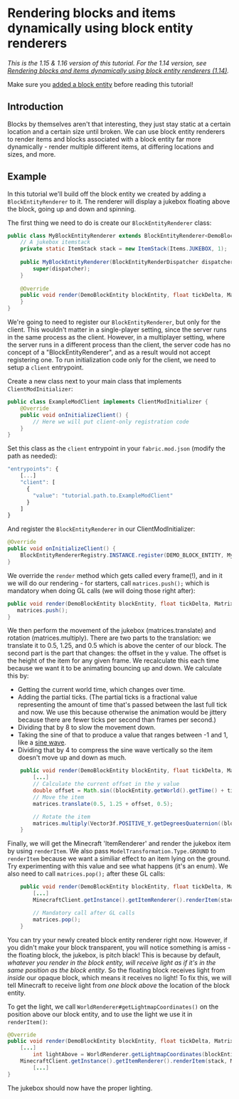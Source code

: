 # Rendering blocks and items dynamically using block entity renderers

*This is the 1.15 & 1.16 version of this tutorial. For the 1.14 version,
see [Rendering blocks and items dynamically using block entity renderers
(1.14)](../Modding-Tutorials/1.14/blockentityrenderers).*

Make sure you [added a block entity](../Modding-Tutorials/Blocks-and-Block-Entities/blockentity.md) before
reading this tutorial!

## Introduction

Blocks by themselves aren't that interesting, they just stay static at a
certain location and a certain size until broken. We can use block
entity renderers to render items and blocks associated with a block
entity far more dynamically - render multiple different items, at
differing locations and sizes, and more.

## Example

In this tutorial we'll build off the block entity we created by adding a
`BlockEntityRenderer` to it. The renderer will display a jukebox
floating above the block, going up and down and spinning.

The first thing we need to do is create our `BlockEntityRenderer` class:

```java
public class MyBlockEntityRenderer extends BlockEntityRenderer<DemoBlockEntity> {
    // A jukebox itemstack
    private static ItemStack stack = new ItemStack(Items.JUKEBOX, 1);
    
    public MyBlockEntityRenderer(BlockEntityRenderDispatcher dispatcher) {
        super(dispatcher);
    }
    
    @Override
    public void render(DemoBlockEntity blockEntity, float tickDelta, MatrixStack matrices, VertexConsumerProvider vertexConsumers, int light, int overlay) {
    }
}
```

We're going to need to register our `BlockEntityRenderer`, but only for
the client. This wouldn't matter in a single-player setting, since the
server runs in the same process as the client. However, in a multiplayer
setting, where the server runs in a different process than the client,
the server code has no concept of a "BlockEntityRenderer", and as a
result would not accept registering one. To run initialization code only
for the client, we need to setup a `client` entrypoint.

Create a new class next to your main class that implements
`ClientModInitializer`:

```java
public class ExampleModClient implements ClientModInitializer {
    @Override
    public void onInitializeClient() {
        // Here we will put client-only registration code
    }
}
```

Set this class as the `client` entrypoint in your `fabric.mod.json`
(modify the path as needed):

```javascript
"entrypoints": {
    [...]
    "client": [
      {
        "value": "tutorial.path.to.ExampleModClient"
      }
    ]
}    
```

And register the `BlockEntityRenderer` in our ClientModInitializer:

```java
@Override
public void onInitializeClient() {
    BlockEntityRendererRegistry.INSTANCE.register(DEMO_BLOCK_ENTITY, MyBlockEntityRenderer::new);
}
```

We override the `render` method which gets called every frame(!), and in
it we will do our rendering - for starters, call `matrices.push();`
which is mandatory when doing GL calls (we will doing those right
after):

```java
public void render(DemoBlockEntity blockEntity, float tickDelta, MatrixStack matrices, VertexConsumerProvider vertexConsumers, int light, int overlay) {
   matrices.push();
}
```

We then perform the movement of the jukebox (matrices.translate) and
rotation (matrices.multiply). There are two parts to the translation: we
translate it to 0.5, 1.25, and 0.5 which is above the center of our
block. The second part is the part that changes: the offset in the y
value. The offset is the height of the item for any given frame. We
recalculate this each time because we want it to be animating bouncing
up and down. We calculate this by:

- Getting the current world time, which changes over time.
- Adding the partial ticks. (The partial ticks is a fractional value
  representing the amount of time that's passed between the last full
  tick and now. We use this because otherwise the animation would be
  jittery because there are fewer ticks per second than frames per
  second.)
- Dividing that by 8 to slow the movement down.
- Taking the sine of that to produce a value that ranges between -1
  and 1, like a [sine wave](https://www.electronicshub.org/wp-content/uploads/2015/07/11.jpg).
- Dividing that by 4 to compress the sine wave vertically so the item
  doesn't move up and down as much.

```java
    public void render(DemoBlockEntity blockEntity, float tickDelta, MatrixStack matrices, VertexConsumerProvider vertexConsumers, int light, int overlay) {
        [...]
        // Calculate the current offset in the y value
        double offset = Math.sin((blockEntity.getWorld().getTime() + tickDelta) / 8.0) / 4.0;
        // Move the item
        matrices.translate(0.5, 1.25 + offset, 0.5);

        // Rotate the item
        matrices.multiply(Vector3f.POSITIVE_Y.getDegreesQuaternion((blockEntity.getWorld().getTime() + tickDelta) * 4));
    }
```

Finally, we will get the Minecraft 'ItemRenderer' and render the jukebox
item by using `renderItem`. We also pass
`ModelTransformation.Type.GROUND` to `renderItem` because we want a
similiar effect to an item lying on the ground. Try experimenting with
this value and see what happens (it's an enum). We also need to call
`matrices.pop();` after these GL calls:

```java
    public void render(DemoBlockEntity blockEntity, float tickDelta, MatrixStack matrices, VertexConsumerProvider vertexConsumers, int light, int overlay) {
        [...]
        MinecraftClient.getInstance().getItemRenderer().renderItem(stack, ModelTransformation.Mode.GROUND, light, overlay, matrices, vertexConsumers);

        // Mandatory call after GL calls
        matrices.pop();
    }
```

You can try your newly created block entity renderer right now. However,
if you didn't make your block transparent, you will notice something is
amiss - the floating block, the jukebox, is pitch black! This is because
by default, *whatever you render in the block entity, will receive light
as if it's in the same position as the block entity*. So the floating
block receives light from *inside* our opaque block, which means it
receives no light! To fix this, we will tell Minecraft to receive light
from *one block above* the location of the block entity.

To get the light, we call `WorldRenderer#getLightmapCoordinates()` on
the position above our block entity, and to use the light we use it in
`renderItem()`:

```java
@Override
public void render(DemoBlockEntity blockEntity, float tickDelta, MatrixStack matrices, VertexConsumerProvider vertexConsumers, int light, int overlay) {
    [...]
        int lightAbove = WorldRenderer.getLightmapCoordinates(blockEntity.getWorld(), blockEntity.getPos().up());
    MinecraftClient.getInstance().getItemRenderer().renderItem(stack, ModelTransformation.Mode.GROUND, lightAbove, OverlayTexture.DEFAULT_UV, matrices, vertexConsumers);
        [...]
}
```

The jukebox should now have the proper lighting.
